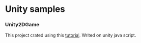 # Unity samples

### Unity2DGame
This project crated using this [tutorial](http://pixelnest.io/tutorials/2d-game-unity/table-of-contents/). Writed on unity java script.
